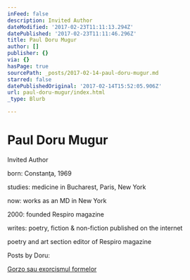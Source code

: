 ```yaml
---
inFeed: false
description: Invited Author
dateModified: '2017-02-23T11:11:13.294Z'
datePublished: '2017-02-23T11:11:46.296Z'
title: Paul Doru Mugur
author: []
publisher: {}
via: {}
hasPage: true
sourcePath: _posts/2017-02-14-paul-doru-mugur.md
starred: false
datePublishedOriginal: '2017-02-14T15:52:05.906Z'
url: paul-doru-mugur/index.html
_type: Blurb

---
```

# Paul Doru Mugur

Invited Author

born: Constanţa, 1969

studies: medicine in Bucharest, Paris, New York

now: works as an MD in New York

2000: founded Respiro magazine

writes: poetry, fiction & non-fiction published on the internet

poetry and art section editor of Respiro magazine

Posts by Doru:

[Gorzo sau exorcismul formelor][0]

[0]: http://arstler.com/gorzo-sau-exorcismul-formelor